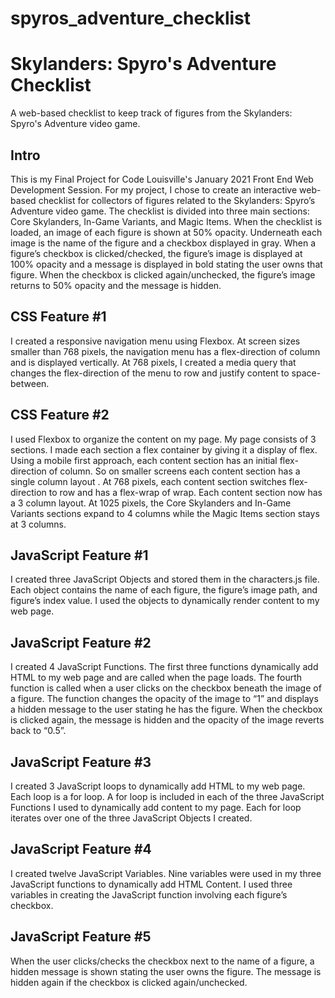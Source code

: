 # spyros_adventure_checklist
<h1>Skylanders: Spyro's Adventure Checklist</h1>
<p>A web-based checklist to keep track of figures from the Skylanders: Spyro's Adventure video game.</p>

<h2>Intro</h2>
<p>This is my Final Project for Code Louisville's January 2021 Front End Web Development Session.  For my project, I chose to create an interactive web-based checklist for collectors of figures related to the Skylanders: Spyro’s Adventure video game.  The checklist is divided into three main sections: Core Skylanders, In-Game Variants, and Magic Items.  When the checklist is loaded, an image of each figure is shown at 50% opacity.  Underneath each image is the name of the figure and a checkbox displayed in gray.  When a figure’s checkbox is clicked/checked, the figure’s image is displayed at 100% opacity and a message is displayed in bold stating the user owns that figure.  When the checkbox is clicked again/unchecked, the figure’s image returns to 50% opacity and the message is hidden.</p>

<h2>CSS Feature #1</h2>
<p>I created a responsive navigation menu using Flexbox.  At screen sizes smaller than 768 pixels, the navigation menu has a flex-direction of column and is displayed vertically.  At 768 pixels, I created a media query that changes the flex-direction of the menu to row and justify content to space-between.</p>

<h2>CSS Feature #2</h2>
<p>I used Flexbox to organize the content on my page.  My page consists of 3 sections.  I made each section a flex container by giving it a display of flex.  Using a mobile first approach, each content section has an initial flex-direction of column.  So on smaller screens each content section has a single column layout .  At 768 pixels, each content section switches flex-direction to row and has a flex-wrap of wrap.  Each content section now has a 3 column layout.  At 1025 pixels, the Core Skylanders and In-Game Variants sections expand to 4 columns while the Magic Items section stays at 3 columns.</p>

<h2>JavaScript Feature #1</h2>
<p>I created three JavaScript Objects and stored them in the characters.js file.  Each object contains the name of each figure, the figure’s image path, and figure’s index value.  I used the objects to dynamically render content to my web page.</p> 

<h2>JavaScript Feature #2</h2>
<p>I created 4 JavaScript Functions.  The first three functions dynamically add HTML to my web page and are called when the page loads.  The fourth function is called when a user clicks on the checkbox beneath the image of a figure.  The function changes the opacity of the image to “1” and displays a hidden message to the user stating he has the figure.  When the checkbox is clicked again, the message is hidden and the opacity of the image reverts back to “0.5”.</p>

<h2>JavaScript Feature #3</h2>
<p>I created 3 JavaScript loops to dynamically add HTML to my web page.  Each loop is a for loop.  A for loop is included in each of the three JavaScript Functions I used to dynamically add content to my page.  Each for loop iterates over one of the three JavaScript Objects I created.</p>

<h2>JavaScript Feature #4</h2>
<p>I created twelve JavaScript Variables.  Nine variables were used in my three JavaScript functions to dynamically add HTML Content.  I used three variables in creating the JavaScript function involving each figure’s checkbox.</p>  

<h2>JavaScript Feature #5</h2>
<p>When the user clicks/checks the checkbox next to the name of a figure, a hidden message is shown stating the user owns the figure.  The message is hidden again if the checkbox is clicked again/unchecked.</p>
